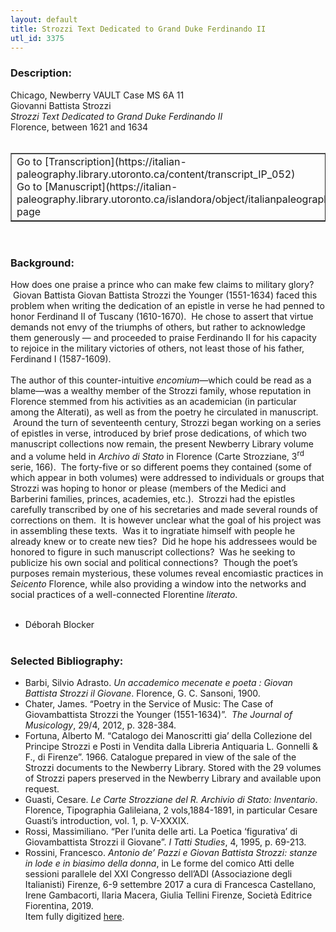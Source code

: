 ```yaml
---
layout: default
title: Strozzi Text Dedicated to Grand Duke Ferdinando II
utl_id: 3375
---
```


### Description:

Chicago, Newberry VAULT Case MS 6A 11<br>
Giovanni Battista Strozzi<br>
_Strozzi Text Dedicated to Grand Duke Ferdinando II_<br>
Florence, between 1621 and 1634<br>
 <br>
<table border=""0.5"" cellpadding=""1"" cellspacing=""1"" style=""width: 200px; background-color:#F8F8F8;""><tbody><tr><td>Go to [Transcription](https://italian-paleography.library.utoronto.ca/content/transcript_IP_052)<br>
Go to [Manuscript](https://italian-paleography.library.utoronto.ca/islandora/object/italianpaleography%3AIP_052) page</td></tr></tbody></table> <br>


### Background:

How does one praise a prince who can make few claims to military glory?  Giovan Battista Giovan Battista Strozzi the Younger (1551-1634) faced this problem when writing the dedication of an epistle in verse he had penned to honor Ferdinand II of Tuscany (1610-1670).  He chose to assert that virtue demands not envy of the triumphs of others, but rather to acknowledge them generously — and proceeded to praise Ferdinando II for his capacity to rejoice in the military victories of others, not least those of his father, Ferdinand I (1587-1609).<br><br>
The author of this counter-intuitive _encomium_—which could be read as a blame—was a wealthy member of the Strozzi family, whose reputation in Florence stemmed from his activities as an academician (in particular among the Alterati), as well as from the poetry he circulated in manuscript.  Around the turn of seventeenth century, Strozzi began working on a series of epistles in verse, introduced by brief prose dedications, of which two manuscript collections now remain, the present Newberry Library volume and a volume held in _Archivo di Stato_ in Florence (Carte Strozziane, 3<sup>rd</sup> serie, 166).  The forty-five or so different poems they contained (some of which appear in both volumes) were addressed to individuals or groups that Strozzi was hoping to honor or please (members of the Medici and Barberini families, princes, academies, etc.).  Strozzi had the epistles carefully transcribed by one of his secretaries and made several rounds of corrections on them.  It is however unclear what the goal of his project was in assembling these texts.  Was it to ingratiate himself with people he already knew or to create new ties?  Did he hope his addressees would be honored to figure in such manuscript collections?  Was he seeking to publicize his own social and political connections?  Though the poet’s purposes remain mysterious, these volumes reveal encomiastic practices in _Seicento_ Florence, while also providing a window into the networks and social practices of a well-connected Florentine _literato_.<br><br>
- Déborah Blocker<br>
 <br>


### Selected Bibliography:

- Barbi, Silvio Adrasto. _Un accademico mecenate e poeta : Giovan Battista Strozzi il Giovane_. Florence, G. C. Sansoni, 1900.<br>
- Chater, James. “Poetry in the Service of Music: The Case of Giovambattista Strozzi the Younger (1551-1634)”.  _The Journal of Musicology_, 29/4, 2012, p. 328-384.<br>
- Fortuna, Alberto M. “Catalogo dei Manoscritti gia’ della Collezione del Principe Strozzi e Posti in Vendita dalla Libreria Antiquaria L. Gonnelli & F., di Firenze”. 1966. Catalogue prepared in view of the sale of the Strozzi documents to the Newberry Library. Stored with the 29 volumes of Strozzi papers preserved in the Newberry Library and available upon request.<br>
- Guasti, Cesare. _Le Carte Strozziane del R. Archivio di Stato: Inventario_. Florence, Tipographia Galileiana, 2 vols,1884-1891, in particular Cesare Guasti’s introduction, vol. 1, p. V-XXXIX.<br>
- Rossi, Massimiliano. “Per l’unita delle arti. La Poetica ‘figurativa’ di Giovambattista Strozzi il Giovane”. _I Tatti Studies_, 4, 1995, p. 69-213.<br>
- Rossini, Francesco. _Antonio de’ Pazzi e Giovan Battista Strozzi: stanze in lode e in biasimo della donna_, in Le forme del comico Atti delle sessioni parallele del XXI Congresso dell’ADI (Associazione degli Italianisti) Firenze, 6-9 settembre 2017 a cura di Francesca Castellano, Irene Gambacorti, Ilaria Macera, Giulia Tellini Firenze, Società Editrice Fiorentina, 2019.<br>
Item fully digitized [here](http://collections.carli.illinois.edu/cdm/ref/collection/nby_dig/id/34715).<br>
 <br>
